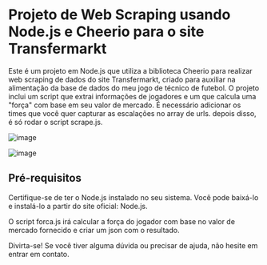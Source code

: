 # Projeto de Web Scraping usando Node.js e Cheerio para o site Transfermarkt 

Este é um projeto em Node.js que utiliza a biblioteca Cheerio para realizar web scraping de dados do site Transfermarkt, criado para auxiliar na alimentação da base de dados do meu jogo de técnico de futebol.
O projeto inclui um script que extrai informações de jogadores e um que calcula uma "força" com base em seu valor de mercado.
É necessário adicionar os times que você quer capturar as escalações no array de urls. depois disso, é só rodar o script scrape.js. 

![image](https://github.com/igormieski27/NodeJsSquadScraper/assets/108681204/d65547fe-2bd0-48da-a20d-e8dd33e84ec7)

![image](https://github.com/igormieski27/NodeJsSquadScraper/assets/108681204/0ac27a87-7d74-4884-9dd4-7bfdf133ff18)


## Pré-requisitos

Certifique-se de ter o Node.js instalado no seu sistema. Você pode baixá-lo e instalá-lo a partir do site oficial: Node.js.

O script forca.js irá calcular a força do jogador com base no valor de mercado fornecido e criar um json com o resultado.

Divirta-se! Se você tiver alguma dúvida ou precisar de ajuda, não hesite em entrar em contato.
